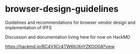 # browser-design-guidelines
Guidelines and recommendations for browser vendor design and implementation of IPFS

Discussion and documentation living here for now on HackMD

https://hackmd.io/BC4VXCr4TW6tUXnYZKOO0A?view
